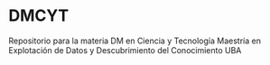 # DMCYT
 Repositorio para la materia DM en Ciencia y Tecnología 
 Maestría en Explotación de Datos y Descubrimiento del Conocimiento UBA
